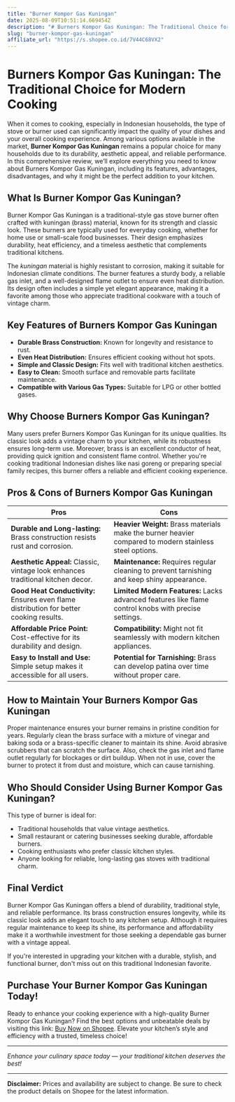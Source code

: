 ```yaml
---
title: "Burner Kompor Gas Kuningan"
date: 2025-08-09T10:51:14.669454Z
description: "# Burners Kompor Gas Kuningan: The Traditional Choice for Modern Cooking..."
slug: "burner-kompor-gas-kuningan"
affiliate_url: "https://s.shopee.co.id/7V44C68VX2"
---
```

# Burners Kompor Gas Kuningan: The Traditional Choice for Modern Cooking

When it comes to cooking, especially in Indonesian households, the type of stove or burner used can significantly impact the quality of your dishes and your overall cooking experience. Among various options available in the market, **Burner Kompor Gas Kuningan** remains a popular choice for many households due to its durability, aesthetic appeal, and reliable performance. In this comprehensive review, we’ll explore everything you need to know about Burners Kompor Gas Kuningan, including its features, advantages, disadvantages, and why it might be the perfect addition to your kitchen.

## What Is Burner Kompor Gas Kuningan?

Burner Kompor Gas Kuningan is a traditional-style gas stove burner often crafted with kuningan (brass) material, known for its strength and classic look. These burners are typically used for everyday cooking, whether for home use or small-scale food businesses. Their design emphasizes durability, heat efficiency, and a timeless aesthetic that complements traditional kitchens.

The *kuningan* material is highly resistant to corrosion, making it suitable for Indonesian climate conditions. The burner features a sturdy body, a reliable gas inlet, and a well-designed flame outlet to ensure even heat distribution. Its design often includes a simple yet elegant appearance, making it a favorite among those who appreciate traditional cookware with a touch of vintage charm.

## Key Features of Burners Kompor Gas Kuningan

- **Durable Brass Construction:** Known for longevity and resistance to rust.
- **Even Heat Distribution:** Ensures efficient cooking without hot spots.
- **Simple and Classic Design:** Fits well with traditional kitchen aesthetics.
- **Easy to Clean:** Smooth surface and removable parts facilitate maintenance.
- **Compatible with Various Gas Types:** Suitable for LPG or other bottled gases.

## Why Choose Burners Kompor Gas Kuningan?

Many users prefer Burners Kompor Gas Kuningan for its unique qualities. Its classic look adds a vintage charm to your kitchen, while its robustness ensures long-term use. Moreover, brass is an excellent conductor of heat, providing quick ignition and consistent flame control. Whether you're cooking traditional Indonesian dishes like nasi goreng or preparing special family recipes, this burner offers a reliable and efficient cooking experience.

## Pros & Cons of Burners Kompor Gas Kuningan

| **Pros** | **Cons** |
|---|---|
| **Durable and Long-lasting:** Brass construction resists rust and corrosion. | **Heavier Weight:** Brass materials make the burner heavier compared to modern stainless steel options. |
| **Aesthetic Appeal:** Classic, vintage look enhances traditional kitchen decor. | **Maintenance:** Requires regular cleaning to prevent tarnishing and keep shiny appearance. |
| **Good Heat Conductivity:** Ensures even flame distribution for better cooking results. | **Limited Modern Features:** Lacks advanced features like flame control knobs with precise settings. |
| **Affordable Price Point:** Cost-effective for its durability and design. | **Compatibility:** Might not fit seamlessly with modern kitchen appliances. |
| **Easy to Install and Use:** Simple setup makes it accessible for all users. | **Potential for Tarnishing:** Brass can develop patina over time without proper care. |

## How to Maintain Your Burners Kompor Gas Kuningan

Proper maintenance ensures your burner remains in pristine condition for years. Regularly clean the brass surface with a mixture of vinegar and baking soda or a brass-specific cleaner to maintain its shine. Avoid abrasive scrubbers that can scratch the surface. Also, check the gas inlet and flame outlet regularly for blockages or dirt buildup. When not in use, cover the burner to protect it from dust and moisture, which can cause tarnishing.

## Who Should Consider Using Burner Kompor Gas Kuningan?

This type of burner is ideal for:

- Traditional households that value vintage aesthetics.
- Small restaurant or catering businesses seeking durable, affordable burners.
- Cooking enthusiasts who prefer classic kitchen styles.
- Anyone looking for reliable, long-lasting gas stoves with traditional charm.

## Final Verdict

Burner Kompor Gas Kuningan offers a blend of durability, traditional style, and reliable performance. Its brass construction ensures longevity, while its classic look adds an elegant touch to any kitchen setup. Although it requires regular maintenance to keep its shine, its performance and affordability make it a worthwhile investment for those seeking a dependable gas burner with a vintage appeal.

If you're interested in upgrading your kitchen with a durable, stylish, and functional burner, don't miss out on this traditional Indonesian favorite.

## Purchase Your Burner Kompor Gas Kuningan Today!

Ready to enhance your cooking experience with a high-quality Burner Kompor Gas Kuningan? Find the best options and unbeatable deals by visiting this link: [Buy Now on Shopee](https://s.shopee.co.id/7V44C68VX2). Elevate your kitchen’s style and efficiency with a trusted, timeless choice!

---

*Enhance your culinary space today — your traditional kitchen deserves the best!*

---

**Disclaimer:** Prices and availability are subject to change. Be sure to check the product details on Shopee for the latest information.